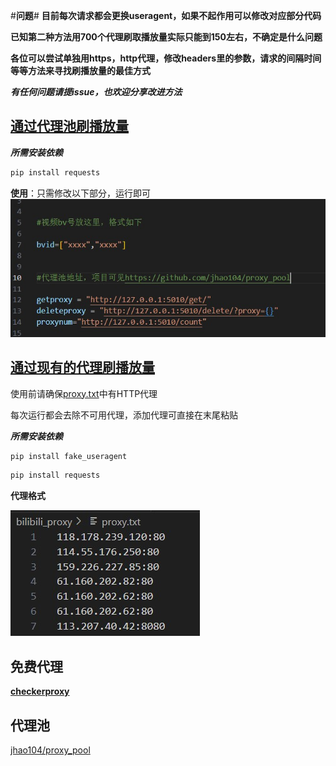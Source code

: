 #**问题**#
**目前每次请求都会更换useragent，如果不起作用可以修改对应部分代码**

**已知第二种方法用700个代理刷取播放量实际只能到150左右，不确定是什么问题**

**各位可以尝试单独用https，http代理，修改headers里的参数，请求的间隔时间等等方法来寻找刷播放量的最佳方式**

***有任何问题请提issue，也欢迎分享改进方法***
## [通过代理池刷播放量](bilibili_proxypool.py)
 

***所需安装依赖***
```python
pip install requests
```
 
**使用**：只需修改以下部分，运行即可  
![image](image/image.jpeg)


## [通过现有的代理刷播放量](bilibili_proxy.py)
使用前请确保[proxy.txt](proxy.txt)中有HTTP代理

每次运行都会去除不可用代理，添加代理可直接在末尾粘贴

***所需安装依赖***
```python
pip install fake_useragent
```
```python
pip install requests
```


**代理格式**

![image](image/proxy.jpeg)

## 免费代理
**[checkerproxy](https://checkerproxy.net/getAllProxy)**



## 代理池
[jhao104/proxy_pool](https://github.com/jhao104/proxy_pool)
